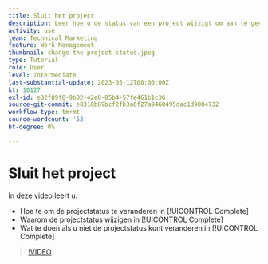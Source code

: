 ```yaml
---
title: Sluit het project
description: Leer hoe u de status van een project wijzigt om aan te geven dat het werk is voltooid.
activity: use
team: Technical Marketing
feature: Work Management
thumbnail: change-the-project-status.jpeg
type: Tutorial
role: User
level: Intermediate
last-substantial-update: 2023-05-12T00:00:00Z
kt: 10127
exl-id: e32f89f0-9b02-42e8-85b4-57fe461b1c36
source-git-commit: e8318b89bcf2fb3a6f27a9468495dac1d9084732
workflow-type: tm+mt
source-wordcount: '52'
ht-degree: 0%

---
```


# Sluit het project

In deze video leert u:

* Hoe te om de projectstatus te veranderen in [!UICONTROL Complete]
* Waarom de projectstatus wijzigen in [!UICONTROL Complete]
* Wat te doen als u niet de projectstatus kunt veranderen in [!UICONTROL Complete]

>[!VIDEO](https://video.tv.adobe.com/v/3419336/?quality=12&learn=on)

